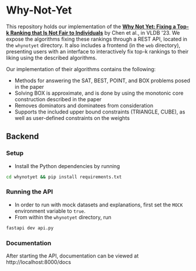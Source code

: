 # Why-Not-Yet 

This repository holds our implementation of the [**Why Not Yet: Fixing a Top-k Ranking that Is Not Fair to Individuals**](https://www.vldb.org/pvldb/vol16/p2377-chen.pdf) by Chen et al., in VLDB '23. We expose the algorithms fixing these rankings through a REST API, located in the `whynotyet` directory. It also includes a frontend (in the `web` directory), presenting users with an interface to interactively fix top-k rankings to their liking using the described algorithms.

Our implementation of their algorithms contains the following:
* Methods for answering the SAT, BEST, POINT, and BOX problems posed in the paper
* Solving BOX is approximate, and is done by using the monotonic core construction described in the paper
* Removes dominators and dominatees from consideration
* Supports the included upper bound constraints (TRIANGLE, CUBE), as well as user-defined constraints on the weights

## Backend

### Setup
* Install the Python dependencies by running
```bash
cd whynotyet && pip install requirements.txt
```

### Running the API
* In order to run with mock datasets and explanations, first set the `MOCK` environment variable to `true`.
* From within the `whynotyet` directory, run
```bash
fastapi dev api.py
```

### Documentation
After starting the API, documentation can be viewed at http://localhost:8000/docs